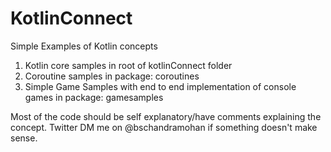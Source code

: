 # KotlinConnect

Simple Examples of Kotlin concepts

1. Kotlin core samples in root of kotlinConnect folder
1. Coroutine samples in package: coroutines
1. Simple Game Samples with end to end implementation of console games in package: gamesamples

Most of the code should be self explanatory/have comments explaining the concept. Twitter DM me on @bschandramohan if
something doesn't make sense.
